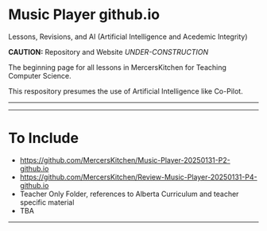 # Music Player github.io
Lessons, Revisions, and AI (Artificial Intelligence and Acedemic Integrity)

**CAUTION:** Repository and Website *UNDER-CONSTRUCTION*

The beginning page for all lessons in MercersKitchen for Teaching Computer Science.

This respository presumes the use of Artificial Intelligence like Co-Pilot.

---

---

# To Include
- https://github.com/MercersKitchen/Music-Player-20250131-P2-github.io
- https://github.com/MercersKitchen/Review-Music-Player-20250131-P4-github.io
- Teacher Only Folder, references to Alberta Curriculum and teacher specific material
- TBA
---
